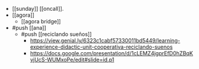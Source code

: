 - [[sunday]] [[oncall]].
- [[agora]]
  - [[agora bridge]]
- #push [[ana]]
  - #push [[reciclando sueños]] 
    - https://view.genial.ly/6323c1cabf57330011bd5449/learning-experience-didactic-unit-cooperativa-reciclando-suenos
    - https://docs.google.com/presentation/d/1cLEMZ4jgprEfD0hZBqKvjUcS-WUMxoPe/edit#slide=id.p1
